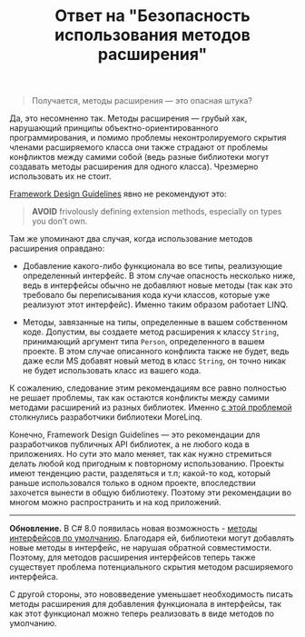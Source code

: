 ﻿---
title: "Ответ на \"Безопасность использования методов расширения\""
se.owner.user_id: 240512
se.owner.display_name: "MSDN.WhiteKnight"
se.owner.link: "https://ru.stackoverflow.com/users/240512/msdn-whiteknight"
se.answer_id: 948204
se.question_id: 906663
se.post_type: answer
se.score: 9
se.is_accepted: False
---
<blockquote>
  <p>Получается, методы расширения — это опасная штука?</p>
</blockquote>

<p>Да, это несомненно так. Методы расширения — грубый хак, нарушающий принципы объектно-ориентированного программирования, и помимо проблемы неконтролируемого скрытия членами расширяемого класса они также страдают от проблемы конфликтов между самими собой (ведь разные библиотеки могут создавать методы расширения для одного класса). Чрезмерно использовать их не стоит. </p>

<p><a href="https://docs.microsoft.com/en-us/dotnet/standard/design-guidelines/extension-methods" rel="nofollow noreferrer">Framework Design Guidelines</a> явно не рекомендуют это:</p>

<blockquote>
  <p><strong>AVOID</strong> frivolously defining extension methods, especially on types you don’t own. </p>
</blockquote>

<p>Там же упоминают два случая, когда использование методов расширения оправдано:</p>

<ul>
<li><p>Добавление какого-либо функционала во все типы, реализующие определенный интерфейс. В этом случае опасность несколько ниже, ведь в интерфейсы обычно не добавляют новые методы (так как это требовало бы переписывания кода кучи классов, которые уже реализуют этот интерфейс). Именно таким образом работает LINQ.</p></li>
<li><p>Методы, завязанные на типы, определенные в вашем собственном коде. Допустим, вы создаете метод расширения к классу <code>String</code>, принимающий аргумент типа <code>Person</code>, определенного в вашем проекте. В этом случае описанного конфликта также не будет, ведь даже если MS добавят новый метод в класс <code>String</code>, он точно никак не будет использовать класс из вашего кода.  </p></li>
</ul>

<p>К сожалению, следование этим рекомендациям все равно полностью не решает проблемы, так как остаются конфликты между самими методами расширений из разных библиотек. Именно <a href="https://github.com/morelinq/MoreLINQ/issues/351" rel="nofollow noreferrer">с этой проблемой</a> столкнулись разработчики библиотеки MoreLinq. </p>

<p>Конечно, Framework Design Guidelines — это рекомендации для разработчиков публичных API библиотек, а не любого кода в приложениях. Но сути это мало меняет, так как нужно стремиться делать любой код пригодным к повторному использованию. Проекты имеют тенденцию расти, разделяться и т.п; какой-то код, который раньше использовался только в одном проекте, впоследствии захочется вынести в общую библиотеку. Поэтому эти рекомендации во многом можно распространить и на код приложений.</p>

<hr>

<p><strong>Обновление.</strong> В C# 8.0 появилась новая возможность - <a href="https://docs.microsoft.com/ru-ru/dotnet/csharp/tutorials/default-interface-methods-versions" rel="nofollow noreferrer">методы интерфейсов по умолчанию</a>. Благодаря ей, библиотеки могут добавлять новые методы в интерфейс, не нарушая обратной совместимости. Поэтому, для методов расширения интерфейсов теперь также существует проблема потенциального скрытия методом расширяемого интерфейса. </p>

<p>С другой стороны, это нововведение уменьшает необходимость писать методы расширения для добавления функционала в интерфейсы, так как этот функционал можно теперь реализовать в виде методов по умолчанию.</p>
